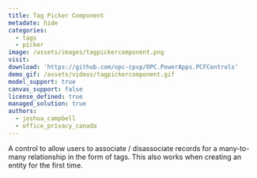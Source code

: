 ```yaml
---
title: Tag Picker Component
metadate: hide
categories:
  - tags
  - picker
image: /assets/images/tagpickercomponent.png
visit: 
download: 'https://github.com/opc-cpvp/OPC.PowerApps.PCFControls'
demo_gif: /assets/videos/tagpickercomponent.gif
model_support: true
canvas_support: false
license_defined: true
managed_solution: true
authors:
  - joshua_campbell
  - office_privacy_canada
---
```

A control to allow users to associate / disassociate records for a many-to-many relationship in the form of tags. This also works when creating an entity for the first time.
